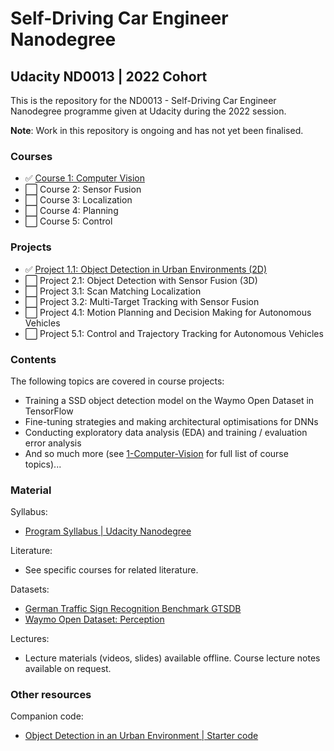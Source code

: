 # Self-Driving Car Engineer Nanodegree
## Udacity ND0013 | 2022 Cohort
This is the repository for the ND0013 - Self-Driving Car Engineer Nanodegree programme given at Udacity during the 2022 session.

**Note**: Work in this repository is ongoing and has not yet been finalised.


### Courses
* ✅ [Course 1: Computer Vision](https://github.com/jonathanloganmoran/ND0013-Self-Driving-Car-Engineer/tree/main/1-Computer-Vision)
* ⬜️ Course 2: Sensor Fusion
* ⬜️ Course 3: Localization
* ⬜️ Course 4: Planning
* ⬜️ Course 5: Control



### Projects
* ✅ [Project 1.1: Object Detection in Urban Environments (2D)](https://github.com/jonathanloganmoran/ND0013-Self-Driving-Car-Engineer/tree/main/1-Computer-Vision/1-1-Object-Detection-in-Urban-Environments)
* ⬜️ Project 2.1: Object Detection with Sensor Fusion (3D)
* ⬜️ Project 3.1: Scan Matching Localization
* ⬜️ Project 3.2: Multi-Target Tracking with Sensor Fusion
* ⬜️ Project 4.1: Motion Planning and Decision Making for Autonomous Vehicles
* ⬜️ Project 5.1: Control and Trajectory Tracking for Autonomous Vehicles


### Contents
The following topics are covered in course projects:
* Training a SSD object detection model on the Waymo Open Dataset in TensorFlow
* Fine-tuning strategies and making architectural optimisations for DNNs
* Conducting exploratory data analysis (EDA) and training / evaluation error analysis
* And so much more (see [1-Computer-Vision](https://github.com/jonathanloganmoran/ND0013-Self-Driving-Car-Engineer/tree/main/1-Computer-Vision) for full list of course topics)...


### Material
Syllabus:
* [Program Syllabus | Udacity Nanodegree](https://d20vrrgs8k4bvw.cloudfront.net/documents/en-US/Self-Driving+Car+Engineer+Nanodegree+Syllabus+nd0013+.pdf)

Literature:
* See specific courses for related literature.

Datasets:
* [German Traffic Sign Recognition Benchmark GTSDB](https://doi.org/10.17894/ucph.358970eb-0474-4d8f-90b5-3f124d9f9bc6)
* [Waymo Open Dataset: Perception](https://waymo.com/open/)

Lectures:
* Lecture materials (videos, slides) available offline. Course lecture notes available on request.


### Other resources
Companion code:
* [Object Detection in an Urban Environment | Starter code](https://github.com/udacity/nd013-c1-vision-starter)
